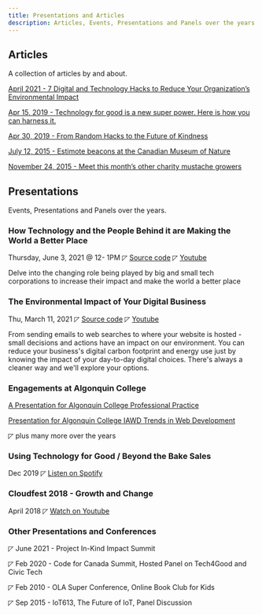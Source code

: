 ```yaml
---
title: Presentations and Articles
description: Articles, Events, Presentations and Panels over the years.
---
```


## Articles

A collection of articles by and about. 

[April 2021 - 7 Digital and Technology Hacks to Reduce Your Organization’s Environmental Impact](https://blog.rebel.com/digital-and-tech-hacks-to-reduce-enviro-impact/)

[Apr 15, 2019 - Technology for good is a new super power. Here is how you can harness it.](https://obj.ca/index.php/article/technology-good-new-super-power-here-how-you-can-harness-it)

[Apr 30, 2019 - From Random Hacks to the Future of Kindness](https://medium.com/nomadic-labs/from-random-hacks-to-the-future-of-kindness-c7c774b4836f)

[July 12, 2015 - Estimote beacons at the Canadian Museum of Nature](https://www.linkedin.com/pulse/estimote-beacons-canadian-museum-nature-brett-tackaberry/)

[November 24, 2015 - Meet this month’s other charity mustache growers](https://apt613.ca/meet-this-months-other-charity-mustache-growers/)

## Presentations
Events, Presentations and Panels over the years. 

### How Technology and the People Behind it are Making the World a Better Place

Thursday, June 3, 2021 @ 12- 1PM ◸ [Source code](https://github.com/tackaberry/impact-hub-bbl-tech4good) ◸ [Youtube](https://www.youtube.com/watch?v=2glz65XJmPM)

Delve into the changing role being played by big and small tech corporations to increase their impact and make the world a better place

### The Environmental Impact of Your Digital Business

Thu, March 11, 2021  ◸ [Source code](https://github.com/tackaberry/envirocentre-environmental-impact-of-your-digital-business) ◸ [Youtube](https://www.youtube.com/watch?v=zvnVRg-Bi8A)

From sending emails to web searches to where your website is hosted - small decisions and actions have an impact on our environment. You can reduce your business's digital carbon footprint and energy use just by knowing the impact of your day-to-day digital choices. There's always a cleaner way and we'll explore your options.

### Engagements at Algonquin College

[A Presentation for Algonquin College Professional Practice](https://github.com/tackaberry/algonquin-professional-practice)

[Presentation for Algonquin College IAWD Trends in Web Development](https://github.com/tackaberry/algonquin-iawd-trends-web-development)

◸ plus many more over the years

### Using Technology for Good / Beyond the Bake Sales

Dec 2019 ◸ [Listen on Spotify](https://open.spotify.com/episode/2hGlZnJummZdXBrkCbMITa)

### Cloudfest 2018 - Growth and Change

April 2018 ◸ [Watch on Youtube](https://www.youtube.com/watch?v=d_hBpjvuPXY)

### Other Presentations and Conferences

◸ June 2021 -  Project In-Kind Impact Summit

◸ Feb 2020 - Code for Canada Summit, Hosted Panel on Tech4Good and Civic Tech

◸ Feb 2010 - OLA Super Conference, Online Book Club for Kids

◸ Sep 2015 - IoT613, The Future of IoT, Panel Discussion


